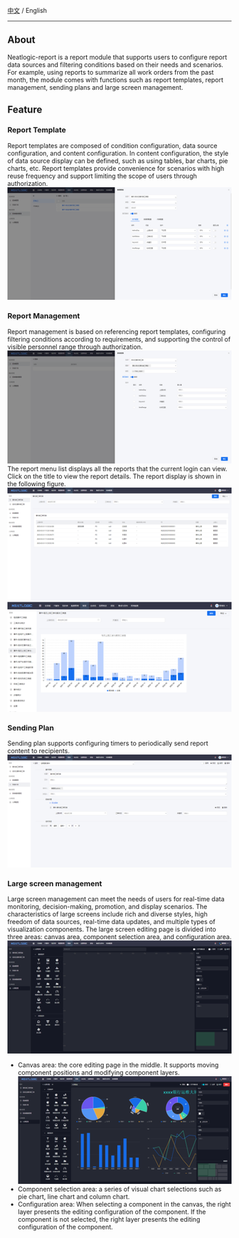 [中文](README.md) / English



---

## About

Neatlogic-report is a report module that supports users to configure report data sources and filtering conditions based
on their needs and scenarios. For example, using reports to summarize all work orders from the past month, the module
comes with functions such as report templates, report management, sending plans and large screen management.

## Feature

### Report Template

Report templates are composed of condition configuration, data source configuration, and content configuration. In
content configuration, the style of data source display can be defined, such as using tables, bar charts, pie charts,
etc. Report templates provide convenience for scenarios with high reuse frequency and support limiting the scope of
users through authorization.
![img.png](README_IMAGES/img.png)

### Report Management

Report management is based on referencing report templates, configuring filtering conditions according to requirements,
and supporting the control of visible personnel range through authorization.
![img.png](README_IMAGES/img1.png)
The report menu list displays all the reports that the current login can view. Click on the title to view the report
details. The report display is shown in the following figure.
![img.png](README_IMAGES/img2.png)
![img.png](README_IMAGES/img4.png)

### Sending Plan

Sending plan supports configuring timers to periodically send report content to recipients.
![img.png](README_IMAGES/img3.png)

### Large screen management

Large screen management can meet the needs of users for real-time data monitoring, decision-making, promotion, and
display scenarios. The characteristics of large screens include rich and diverse styles, high freedom of data sources,
real-time data updates, and multiple types of visualization components. The large screen editing page is divided into
three areas: canvas area, component selection area, and configuration area.
![img.png](README_IMAGES/img5.png)

- Canvas area: the core editing page in the middle. It supports moving component positions and modifying component
  layers.
  ![img.png](README_IMAGES/img6.png)
- Component selection area: a series of visual chart selections such as pie chart, line chart and column chart.
- Configuration area: When selecting a component in the canvas, the right layer presents the editing configuration of
  the component. If the component is not selected, the right layer presents the editing configuration of the component.